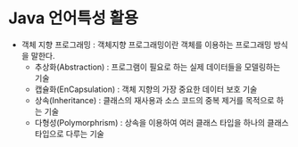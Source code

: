 # Java 언어특성 활용

* 객체 지향 프로그래밍 : 객체지향 프로그래밍이란 객체를 이용하는 프로그래밍 방식을 말한다.
  * 추상화(Abstraction) : 프로그램이 필요로 하는 실제 데이터들을 모델링하는 기술
  * 캡슐화(EnCapsulation) : 객체 지향의 가장 중요한 데이터 보호 기술
  * 상속(Inheritance) : 클래스의 재사용과 소스 코드의 중복 제거를 목적으로 하는 기술
  * 다형성(Polymorphrism) : 상속을 이용하여 여러 클래스 타입을 하나의 클래스 타입으로 다루는 기술 